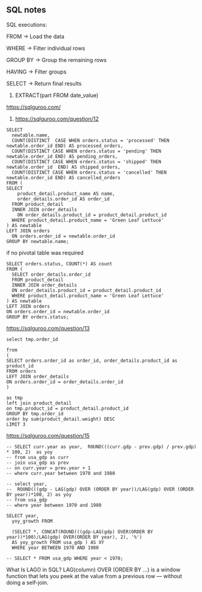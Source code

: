## SQL notes

SQL executions:

FROM → Load the data

WHERE → Filter individual rows

GROUP BY → Group the remaining rows

HAVING → Filter groups

SELECT → Return final results


1. EXTRACT(part FROM date_value)


https://sqlguroo.com/

1. https://sqlguroo.com/question/12

```
SELECT 
  newtable.name,
  COUNT(DISTINCT  CASE WHEN orders.status = 'processed' THEN newtable.order_id END) AS processed_orders,
  COUNT(DISTINCT CASE WHEN orders.status = 'pending' THEN newtable.order_id END) AS pending_orders,
  COUNT(DISTINCT CASE WHEN orders.status = 'shipped' THEN newtable.order_id  END) AS shipped_orders,
  COUNT(DISTINCT CASE WHEN orders.status = 'cancelled' THEN newtable.order_id END) AS cancelled_orders
FROM (
SELECT 
    product_detail.product_name AS name, 
    order_details.order_id AS order_id 
  FROM product_detail 
  INNER JOIN order_details 
    ON order_details.product_id = product_detail.product_id 
  WHERE product_detail.product_name = 'Green Leaf Lettuce'
) AS newtable
LEFT JOIN orders  
  ON orders.order_id = newtable.order_id
GROUP BY newtable.name;

```
if no pivotal table was required 

```
SELECT orders.status, COUNT(*) AS count
FROM (
  SELECT order_details.order_id
  FROM product_detail
  INNER JOIN order_details
  ON order_details.product_id = product_detail.product_id
  WHERE product_detail.product_name = 'Green Leaf Lettuce'
) AS newtable
LEFT JOIN orders
ON orders.order_id = newtable.order_id
GROUP BY orders.status;
```

https://sqlguroo.com/question/13

```
select tmp.order_id

from  
(
SELECT orders.order_id as order_id, order_details.product_id as product_id
FROM orders
LEFT JOIN order_details
ON orders.order_id = order_details.order_id 
) 
  
as tmp
left join product_detail
on tmp.product_id = product_detail.product_id
GROUP BY tmp.order_id 
order by sum(product_detail.weight) DESC
LIMIT 3
```

https://sqlguroo.com/question/15

```
-- SELECT curr.year as year,  ROUND(((curr.gdp - prev.gdp) / prev.gdp) * 100, 2)  as yoy
-- from usa_gdp as curr
-- join usa_gdp as prev
-- on curr.year = prev.year + 1
-- where curr.year between 1970 and 1980

-- select year, 
--  ROUND(((gdp - LAG(gdp) OVER (ORDER BY year))/LAG(gdp) OVER (ORDER BY year))*100, 2) as yoy
-- from usa_gdp
-- where year between 1970 and 1980

SELECT year, 
  yoy_growth FROM 
  
  (SELECT *, CONCAT(ROUND(((gdp-LAG(gdp) OVER(ORDER BY year))*100)/LAG(gdp) OVER(ORDER BY year), 2), '%') 
  AS yoy_growth FROM usa_gdp ) AS XY 
  WHERE year BETWEEN 1970 AND 1980

-- SELECT * FROM usa_gdp WHERE year < 1970;

```
What Is LAG() in SQL?
LAG(column) OVER (ORDER BY ...) is a window function that lets you peek at the value from a previous row — without doing a self-join.


